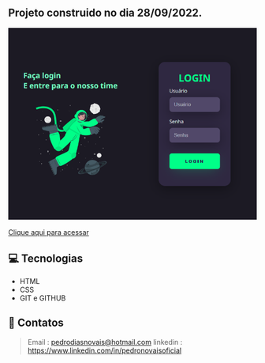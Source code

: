 ## Projeto construido no dia 28/09/2022.

![preview](./github/pedronovais.github.io_Landing-page_.png)

[Clique aqui para acessar](https://pedronovais.github.io/landing-page/)


## 💻 Tecnologias

- HTML
- CSS
- GIT e GITHUB

## 📲 Contatos
> Email : pedrodiasnovais@hotmail.com
> linkedin : https://www.linkedin.com/in/pedronovaisoficial